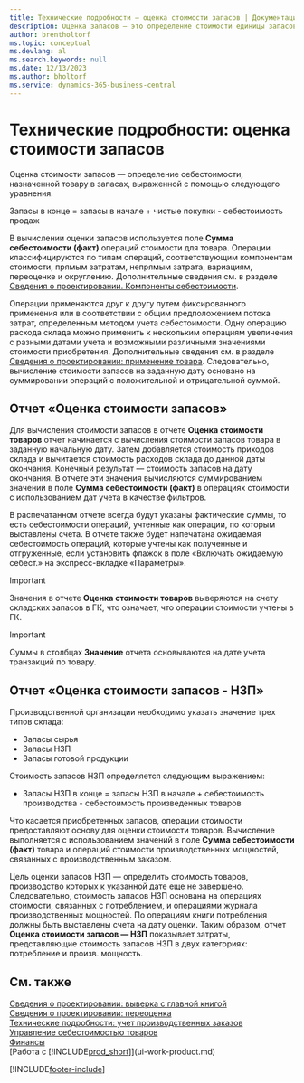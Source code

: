```yaml
---
title: Технические подробности — оценка стоимости запасов | Документация Майкрософт
description: Оценка запасов — это определение стоимости единицы запасов.
author: brentholtorf
ms.topic: conceptual
ms.devlang: al
ms.search.keywords: null
ms.date: 12/13/2023
ms.author: bholtorf
ms.service: dynamics-365-business-central
---
```

# Технические подробности: оценка стоимости запасов
Оценка стоимости запасов — определение себестоимости, назначенной товару в запасах, выраженной с помощью следующего уравнения.  

Запасы в конце = запасы в начале + чистые покупки - себестоимость продаж  

В вычислении оценки запасов используется поле **Сумма себестоимости (факт)** операций стоимости для товара. Операции классифицируются по типам операций, соответствующим компонентам стоимости, прямым затратам, непрямым затрата, вариациям, переоценке и округлению. Дополнительные сведения см. в разделе [Сведения о проектировании. Компоненты себестоимости](design-details-cost-components.md).  

Операции применяются друг к другу путем фиксированного применения или в соответствии с общим предположением потока затрат, определенным методом учета себестоимости. Одну операцию расхода склада можно применить к нескольким операциям увеличения с разными датами учета и возможными различными значениями стоимости приобретения. Дополнительные сведения см. в разделе [Сведения о проектировании: применение товара](design-details-item-application.md). Следовательно, вычисление стоимости запасов на заданную дату основано на суммировании операций с положительной и отрицательной суммой.  

## Отчет «Оценка стоимости запасов»  
Для вычисления стоимости запасов в отчете **Оценка стоимости товаров** отчет начинается с вычисления стоимости запасов товара в заданную начальную дату. Затем добавляется стоимость приходов склада и вычитается стоимость расходов склада до данной даты окончания. Конечный результат — стоимость запасов на дату окончания. В отчете эти значения вычисляются суммированием значений в поле **Сумма себестоимости (факт)** в операциях стоимости с использованием дат учета в качестве фильтров.  

В распечатанном отчете всегда будут указаны фактические суммы, то есть себестоимости операций, учтенные как операции, по которым выставлены счета. В отчете также будет напечатана ожидаемая себестоимость операций, которые учтены как полученные и отгруженные, если установить флажок в поле «Включать ожидаемую себест.» на экспресс-вкладке «Параметры».  

> [!IMPORTANT]  
>  Значения в отчете **Оценка стоимости товаров** выверяются на счету складских запасов в ГК, что означает, что операции стоимости учтены в ГК.  

> [!IMPORTANT]  
>  Суммы в столбцах **Значение** отчета основываются на дате учета транзакций по товару.  

## Отчет «Оценка стоимости запасов - НЗП»  
Производственной организации необходимо указать значение трех типов склада:  

* Запасы сырья  
* Запасы НЗП  
* Запасы готовой продукции  

Стоимость запасов НЗП определяется следующим выражением:  

* Запасы НЗП в конце = запасы НЗП в начале + себестоимость производства - себестоимость произведенных товаров  

Что касается приобретенных запасов, операции стоимости предоставляют основу для оценки стоимости товаров. Вычисление выполняется с использованием значений в поле **Сумма себестоимости (факт)** товара и операций стоимости производственных мощностей, связанных с производственным заказом.  

Цель оценки запасов НЗП — определить стоимость товаров, производство которых к указанной дате еще не завершено. Следовательно, стоимость запасов НЗП основана на операциях стоимости, связанных с потреблением, и операциями журнала производственных мощностей. По операциям книги потребления должны быть выставлены счета на дату оценки. Таким образом, отчет **Оценка стоимости запасов — НЗП** показывает затраты, представляющие стоимость запасов НЗП в двух категориях: потребление и произв. мощность.  

## См. также  
[Сведения о проектировании: выверка с главной книгой](design-details-reconciliation-with-the-general-ledger.md)   
[Сведения о проектировании: переоценка](design-details-revaluation.md)   
[Технические подробности: учет производственных заказов](design-details-production-order-posting.md)  
[Управление себестоимостью товаров](finance-manage-inventory-costs.md)    
[Финансы](finance.md)  
[Работа с [!INCLUDE[prod_short](includes/prod_short.md)]](ui-work-product.md)  


[!INCLUDE[footer-include](includes/footer-banner.md)]